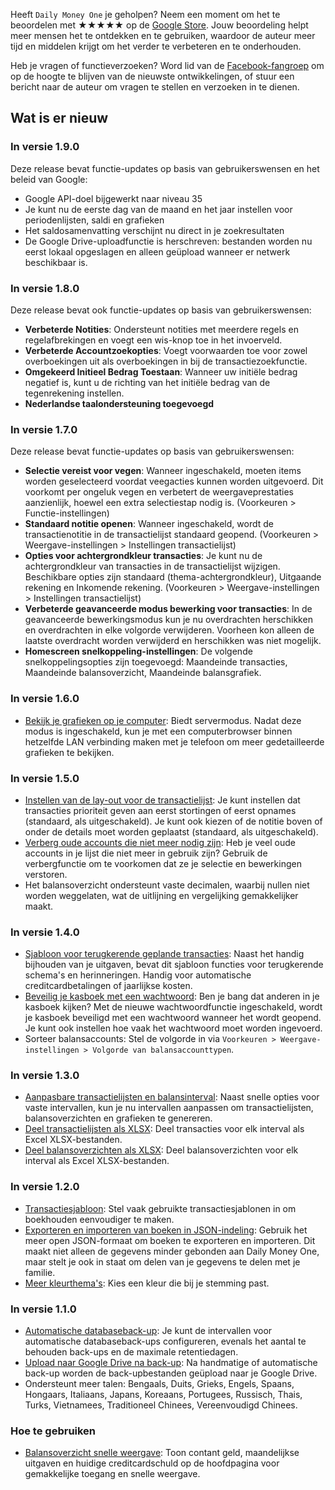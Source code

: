 Heeft `Daily Money One` je geholpen?  Neem een moment om het te beoordelen met ★★★★★ op de [Google Store](https://play.google.com/store/apps/details?id=com.colaorange.dailymoneyone). Jouw beoordeling helpt meer mensen het te ontdekken en te gebruiken, waardoor de auteur meer tijd en middelen krijgt om het verder te verbeteren en te onderhouden.

Heb je vragen of functieverzoeken? Word lid van de [Facebook-fangroep](https://www.facebook.com/colaorange.daily.money) om op de hoogte te blijven van de nieuwste ontwikkelingen, of stuur een bericht naar de auteur om vragen te stellen en verzoeken in te dienen.

## Wat is er nieuw

### In versie 1.9.0  
Deze release bevat functie-updates op basis van gebruikerswensen en het beleid van Google:
* Google API-doel bijgewerkt naar niveau 35  
* Je kunt nu de eerste dag van de maand en het jaar instellen voor periodenlijsten, saldi en grafieken  
* Het saldosamenvatting verschijnt nu direct in je zoekresultaten  
* De Google Drive-uploadfunctie is herschreven: bestanden worden nu eerst lokaal opgeslagen en alleen geüpload wanneer er netwerk beschikbaar is.

### In versie 1.8.0  
Deze release bevat ook functie-updates op basis van gebruikerswensen:
* **Verbeterde Notities**: Ondersteunt notities met meerdere regels en regelafbrekingen en voegt een wis-knop toe in het invoerveld.
* **Verbeterde Accountzoekopties**: Voegt voorwaarden toe voor zowel overboekingen uit als overboekingen in bij de transactiezoekfunctie.
* **Omgekeerd Initieel Bedrag Toestaan**: Wanneer uw initiële bedrag negatief is, kunt u de richting van het initiële bedrag van de tegenrekening instellen.
* **Nederlandse taalondersteuning toegevoegd**

### In versie 1.7.0  
Deze release bevat functie-updates op basis van gebruikerswensen:  
* **Selectie vereist voor vegen**: Wanneer ingeschakeld, moeten items worden geselecteerd voordat veegacties kunnen worden uitgevoerd. Dit voorkomt per ongeluk vegen en verbetert de weergaveprestaties aanzienlijk, hoewel een extra selectiestap nodig is. (Voorkeuren > Functie-instellingen)  
* **Standaard notitie openen**: Wanneer ingeschakeld, wordt de transactienotitie in de transactielijst standaard geopend. (Voorkeuren > Weergave-instellingen > Instellingen transactielijst)  
* **Opties voor achtergrondkleur transacties**: Je kunt nu de achtergrondkleur van transacties in de transactielijst wijzigen. Beschikbare opties zijn standaard (thema-achtergrondkleur), Uitgaande rekening en Inkomende rekening. (Voorkeuren > Weergave-instellingen > Instellingen transactielijst)  
* **Verbeterde geavanceerde modus bewerking voor transacties**: In de geavanceerde bewerkingsmodus kun je nu overdrachten herschikken en overdrachten in elke volgorde verwijderen. Voorheen kon alleen de laatste overdracht worden verwijderd en herschikken was niet mogelijk.  
* **Homescreen snelkoppeling-instellingen**: De volgende snelkoppelingsopties zijn toegevoegd: Maandeinde transacties, Maandeinde balansoverzicht, Maandeinde balansgrafiek.  

### In versie 1.6.0  
* [Bekijk je grafieken op je computer](https://youtu.be/Ag8cqg9gzi0): Biedt servermodus. Nadat deze modus is ingeschakeld, kun je met een computerbrowser binnen hetzelfde LAN verbinding maken met je telefoon om meer gedetailleerde grafieken te bekijken.

### In versie 1.5.0  
* [Instellen van de lay-out voor de transactielijst](https://youtu.be/TzQj2pY6sWs): Je kunt instellen dat transacties prioriteit geven aan eerst stortingen of eerst opnames (standaard, als uitgeschakeld). Je kunt ook kiezen of de notitie boven of onder de details moet worden geplaatst (standaard, als uitgeschakeld).  
* [Verberg oude accounts die niet meer nodig zijn](https://youtu.be/nKq7Mh_2nQA): Heb je veel oude accounts in je lijst die niet meer in gebruik zijn? Gebruik de verbergfunctie om te voorkomen dat ze je selectie en bewerkingen verstoren.  
* Het balansoverzicht ondersteunt vaste decimalen, waarbij nullen niet worden weggelaten, wat de uitlijning en vergelijking gemakkelijker maakt.  

### In versie 1.4.0  
* [Sjabloon voor terugkerende geplande transacties](https://youtu.be/TzQj2pY6sWs): Naast het handig bijhouden van je uitgaven, bevat dit sjabloon functies voor terugkerende schema's en herinneringen. Handig voor automatische creditcardbetalingen of jaarlijkse kosten.  
* [Beveilig je kasboek met een wachtwoord](https://youtu.be/peoYqNG_4pk): Ben je bang dat anderen in je kasboek kijken? Met de nieuwe wachtwoordfunctie ingeschakeld, wordt je kasboek beveiligd met een wachtwoord wanneer het wordt geopend. Je kunt ook instellen hoe vaak het wachtwoord moet worden ingevoerd.  
* Sorteer balansaccounts: Stel de volgorde in via `Voorkeuren > Weergave-instellingen > Volgorde van balansaccounttypen`.  

### In versie 1.3.0  
* [Aanpasbare transactielijsten en balansinterval](https://youtu.be/O7EcLN82qIU): Naast snelle opties voor vaste intervallen, kun je nu intervallen aanpassen om transactielijsten, balansoverzichten en grafieken te genereren.  
* [Deel transactielijsten als XLSX](https://youtu.be/Bf7j39fsCSc): Deel transacties voor elk interval als Excel XLSX-bestanden.  
* [Deel balansoverzichten als XLSX](https://youtu.be/kpxJxNsButA): Deel balansoverzichten voor elk interval als Excel XLSX-bestanden.  

### In versie 1.2.0  
* [Transactiesjabloon](https://youtu.be/CtfJ5BecZfY): Stel vaak gebruikte transactiesjablonen in om boekhouden eenvoudiger te maken.  
* [Exporteren en importeren van boeken in JSON-indeling](https://youtu.be/bHGEH7zcj78): Gebruik het meer open JSON-formaat om boeken te exporteren en importeren. Dit maakt niet alleen de gegevens minder gebonden aan Daily Money One, maar stelt je ook in staat om delen van je gegevens te delen met je familie.  
* [Meer kleurthema's](https://youtu.be/3Yw7m2AOvfc): Kies een kleur die bij je stemming past.  

### In versie 1.1.0  
* [Automatische databaseback-up](https://youtube.com/shorts/dWePWDncx0k): Je kunt de intervallen voor automatische databaseback-ups configureren, evenals het aantal te behouden back-ups en de maximale retentiedagen.  
* [Upload naar Google Drive na back-up](https://youtu.be/hOJdtKElLuw): Na handmatige of automatische back-up worden de back-upbestanden geüpload naar je Google Drive.  
* Ondersteunt meer talen: Bengaals, Duits, Grieks, Engels, Spaans, Hongaars, Italiaans, Japans, Koreaans, Portugees, Russisch, Thais, Turks, Vietnamees, Traditioneel Chinees, Vereenvoudigd Chinees.  

### Hoe te gebruiken  
 * [Balansoverzicht snelle weergave](https://youtu.be/66tJxSrI_vQ): Toon contant geld, maandelijkse uitgaven en huidige creditcardschuld op de hoofdpagina voor gemakkelijke toegang en snelle weergave.  